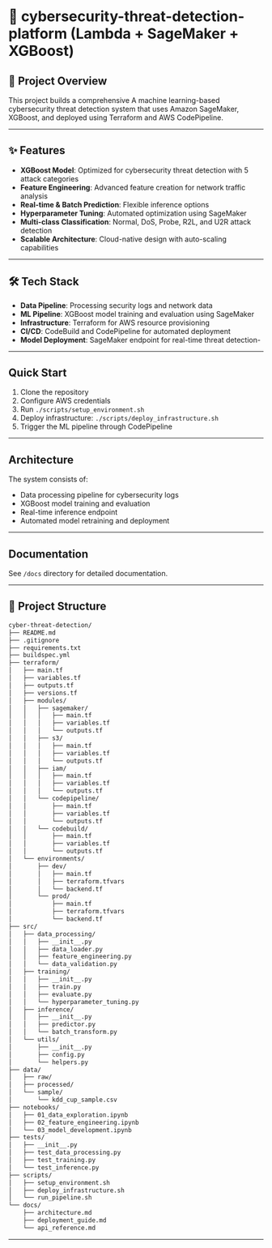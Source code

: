# 🚀 cybersecurity-threat-detection-platform (Lambda + SageMaker + XGBoost)

## 🔹 Project Overview
This project builds a comprehensive A machine learning-based cybersecurity threat detection system that uses Amazon SageMaker, XGBoost, and deployed using Terraform and AWS CodePipeline.

---

## ✨ Features
- **XGBoost Model**: Optimized for cybersecurity threat detection with 5 attack categories
- **Feature Engineering**: Advanced feature creation for network traffic analysis
- **Real-time & Batch Prediction**: Flexible inference options
- **Hyperparameter Tuning**: Automated optimization using SageMaker
- **Multi-class Classification**: Normal, DoS, Probe, R2L, and U2R attack detection
- **Scalable Architecture**: Cloud-native design with auto-scaling capabilities

---

## 🛠️ Tech Stack
- **Data Pipeline**: Processing security logs and network data
- **ML Pipeline**: XGBoost model training and evaluation using SageMaker
- **Infrastructure**: Terraform for AWS resource provisioning
- **CI/CD**: CodeBuild and CodePipeline for automated deployment
- **Model Deployment**: SageMaker endpoint for real-time threat detection-

---

## Quick Start
1. Clone the repository
2. Configure AWS credentials
3. Run `./scripts/setup_environment.sh`
4. Deploy infrastructure: `./scripts/deploy_infrastructure.sh`
5. Trigger the ML pipeline through CodePipeline

---

## Architecture
The system consists of:
- Data processing pipeline for cybersecurity logs
- XGBoost model training and evaluation
- Real-time inference endpoint
- Automated model retraining and deployment

---

## Documentation
See `/docs` directory for detailed documentation.

---

## 📂 Project Structure
```bash
cyber-threat-detection/
├── README.md
├── .gitignore
├── requirements.txt
├── buildspec.yml
├── terraform/
│   ├── main.tf
│   ├── variables.tf
│   ├── outputs.tf
│   ├── versions.tf
│   ├── modules/
│   │   ├── sagemaker/
│   │   │   ├── main.tf
│   │   │   ├── variables.tf
│   │   │   └── outputs.tf
│   │   ├── s3/
│   │   │   ├── main.tf
│   │   │   ├── variables.tf
│   │   │   └── outputs.tf
│   │   ├── iam/
│   │   │   ├── main.tf
│   │   │   ├── variables.tf
│   │   │   └── outputs.tf
│   │   └── codepipeline/
│   │       ├── main.tf
│   │       ├── variables.tf
│   │       └── outputs.tf
│   │   └── codebuild/
│   │       ├── main.tf
│   │       ├── variables.tf
│   │       └── outputs.tf
│   └── environments/
│       ├── dev/
│       │   ├── main.tf
│       │   ├── terraform.tfvars
│       │   └── backend.tf
│       └── prod/
│           ├── main.tf
│           ├── terraform.tfvars
│           └── backend.tf
├── src/
│   ├── data_processing/
│   │   ├── __init__.py
│   │   ├── data_loader.py
│   │   ├── feature_engineering.py
│   │   └── data_validation.py
│   ├── training/
│   │   ├── __init__.py
│   │   ├── train.py
│   │   ├── evaluate.py
│   │   └── hyperparameter_tuning.py
│   ├── inference/
│   │   ├── __init__.py
│   │   ├── predictor.py
│   │   └── batch_transform.py
│   └── utils/
│       ├── __init__.py
│       ├── config.py
│       └── helpers.py
├── data/
│   ├── raw/
│   ├── processed/
│   └── sample/
│       └── kdd_cup_sample.csv
├── notebooks/
│   ├── 01_data_exploration.ipynb
│   ├── 02_feature_engineering.ipynb
│   └── 03_model_development.ipynb
├── tests/
│   ├── __init__.py
│   ├── test_data_processing.py
│   ├── test_training.py
│   └── test_inference.py
├── scripts/
│   ├── setup_environment.sh
│   ├── deploy_infrastructure.sh
│   └── run_pipeline.sh
└── docs/
    ├── architecture.md
    ├── deployment_guide.md
    └── api_reference.md

```
---

